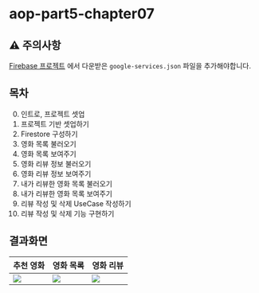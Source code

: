 # aop-part5-chapter07

## ⚠️ 주의사항
[Firebase 프로젝트](https://console.firebase.google.com/u/0/) 에서 다운받은 `google-services.json` 파일을 추가해야합니다.

## 목차
0. 인트로, 프로젝트 셋업
1. 프로젝트 기반 셋업하기
2. Firestore 구성하기
3. 영화 목록 불러오기
4. 영화 목록 보여주기
5. 영화 리뷰 정보 불러오기
6. 영화 리뷰 정보 보여주기
7. 내가 리뷰한 영화 목록 불러오기
8. 내가 리뷰한 영화 목록 보여주기
9. 리뷰 작성 및 삭제 UseCase 작성하기
10. 리뷰 작성 및 삭제 기능 구현하기

## 결과화면
|추천 영화|영화 목록|영화 리뷰|
|---|---|---|
|<img src="https://i.imgur.com/qhNV5Es.png"/>|<img src="https://i.imgur.com/PCiEjbk.png"/>|<img src="https://i.imgur.com/zgr7cPQ.png"/>|
